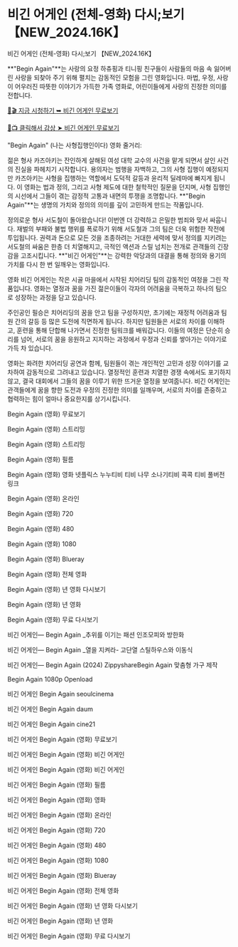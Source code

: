 # 비긴 어게인 (전체-영화) 다시;보기 【NEW_2024.16K】
비긴 어게인 (전체-영화) 다시;보기 【NEW_2024.16K】

**"Begin Again"**는 사랑의 요정 하츄핑과 티니핑 친구들이 사람들의 마음 속 잃어버린 사랑을 되찾아 주기 위해 펼치는 감동적인 모험을 그린 영화입니다. 마법, 우정, 사랑이 어우러진 따뜻한 이야기가 가득한 가족 영화로, 어린이들에게 사랑의 진정한 의미를 전합니다.

[🔗🎬 지금 시청하기 ➥ 비긴 어게인 무료보기](https://t.co/1PfmHEJt5q)

[🎥📺 클릭해서 감상 ➤ 비긴 어게인 무료보기](https://t.co/1PfmHEJt5q)

"Begin Again" (나는 사형집행인이다) 영화 줄거리:

젊은 형사 카즈아키는 잔인하게 살해된 여성 대학 교수의 사건을 맡게 되면서 살인 사건의 진실을 파헤치기 시작합니다. 용의자는 범행을 자백하고, 그의 사형 집행이 예정되지만 카즈아키는 사형을 집행하는 역할에서 도덕적 갈등과 윤리적 딜레마에 빠지게 됩니다. 이 영화는 법과 정의, 그리고 사형 제도에 대한 철학적인 질문을 던지며, 사형 집행인의 시선에서 그들이 겪는 감정적 고통과 내면의 투쟁을 조명합니다. **"Begin Again"**는 생명의 가치와 정의의 의미를 깊이 고민하게 만드는 작품입니다.

정의로운 형사 서도철이 돌아왔습니다! 이번엔 더 강력하고 은밀한 범죄와 맞서 싸웁니다. 재벌의 부패와 불법 행위를 폭로하기 위해 서도철과 그의 팀은 더욱 위험한 작전에 투입됩니다. 권력과 돈으로 모든 것을 조종하려는 거대한 세력에 맞서 정의를 지키려는 서도철의 싸움은 한층 더 치열해지고, 극적인 액션과 스릴 넘치는 전개로 관객들의 긴장감을 고조시킵니다. **"비긴 어게인"**는 강력한 악당과의 대결을 통해 정의와 용기의 가치를 다시 한 번 일깨우는 영화입니다.

영화 비긴 어게인는 작은 시골 마을에서 시작된 치어리딩 팀의 감동적인 여정을 그린 작품입니다. 영화는 열정과 꿈을 가진 젊은이들이 각자의 어려움을 극복하고 하나의 팀으로 성장하는 과정을 담고 있습니다.

주인공인 필승은 치어리딩의 꿈을 안고 팀을 구성하지만, 초기에는 재정적 어려움과 팀원 간의 갈등 등 많은 도전에 직면하게 됩니다. 하지만 팀원들은 서로의 차이를 이해하고, 훈련을 통해 단합해 나가면서 진정한 팀워크를 배워갑니다. 이들의 여정은 단순히 승리를 넘어, 서로의 꿈을 응원하고 지지하는 과정에서 우정과 신뢰를 쌓아가는 이야기로 가득 차 있습니다.

영화는 화려한 치어리딩 공연과 함께, 팀원들이 겪는 개인적인 고민과 성장 이야기를 교차하여 감동적으로 그려내고 있습니다. 열정적인 훈련과 치열한 경쟁 속에서도 포기하지 않고, 결국 대회에서 그들의 꿈을 이루기 위한 뜨거운 열정을 보여줍니다. 비긴 어게인는 관객들에게 꿈을 향한 도전과 우정의 진정한 의미를 일깨우며, 서로의 차이를 존중하고 협력하는 힘이 얼마나 중요한지를 상기시킵니다.

Begin Again (영화) 무료보기

Begin Again (영화) 스트리밍

Begin Again (영화) 스트리밍

Begin Again (영화) 필름

Begin Again (영화) 영화 넷플릭스 누누티비 티비 나무 소나기티비 콕콕 티비 풀버전 링크

Begin Again (영화) 온라인

Begin Again (영화) 720

Begin Again (영화) 480

Begin Again (영화) 1080

Begin Again (영화) Blueray

Begin Again (영화) 전체 영화

Begin Again (영화) 년 영화 다시보기

Begin Again (영화) 년 영화

Begin Again (영화) 무료 다시보기

비긴 어게인— Begin Again _추위를 이기는 패션 인조모피와 방한화

비긴 어게인— Begin Again _열을 지켜라- 고단열 스틸하우스와 이동식

비긴 어게인— Begin Again (2024) ZippyshareBegin Again 맞춤형 가구 제작

Begin Again 1080p Openload

비긴 어게인 Begin Again seoulcinema

비긴 어게인 Begin Again daum

비긴 어게인 Begin Again cine21

비긴 어게인 Begin Again (영화) 무료보기

비긴 어게인 Begin Again (영화) 비긴 어게인

비긴 어게인 Begin Again (영화) 비긴 어게인

비긴 어게인 Begin Again (영화) 필름

비긴 어게인 Begin Again (영화) 영화

비긴 어게인 Begin Again (영화) 온라인

비긴 어게인 Begin Again (영화) 720

비긴 어게인 Begin Again (영화) 480

비긴 어게인 Begin Again (영화) 1080

비긴 어게인 Begin Again (영화) Blueray

비긴 어게인 Begin Again (영화) 전체 영화

비긴 어게인 Begin Again (영화) 년 영화 다시보기

비긴 어게인 Begin Again (영화) 년 영화

비긴 어게인 Begin Again (영화) 무료 다시보기

